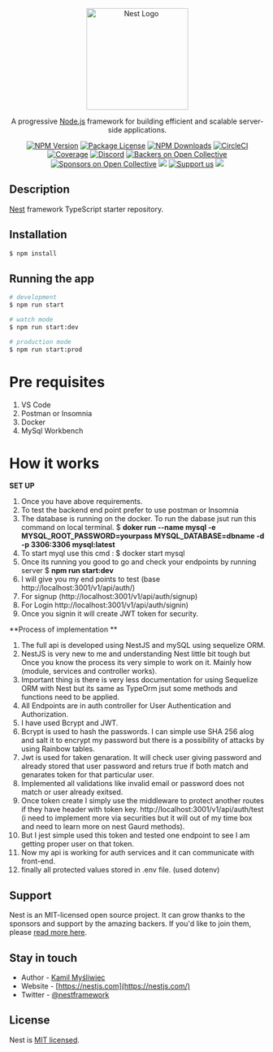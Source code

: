 <p align="center">
  <a href="http://nestjs.com/" target="blank"><img src="https://nestjs.com/img/logo-small.svg" width="200" alt="Nest Logo" /></a>
</p>

[circleci-image]: https://img.shields.io/circleci/build/github/nestjs/nest/master?token=abc123def456
[circleci-url]: https://circleci.com/gh/nestjs/nest

  <p align="center">A progressive <a href="http://nodejs.org" target="_blank">Node.js</a> framework for building efficient and scalable server-side applications.</p>
    <p align="center">
<a href="https://www.npmjs.com/~nestjscore" target="_blank"><img src="https://img.shields.io/npm/v/@nestjs/core.svg" alt="NPM Version" /></a>
<a href="https://www.npmjs.com/~nestjscore" target="_blank"><img src="https://img.shields.io/npm/l/@nestjs/core.svg" alt="Package License" /></a>
<a href="https://www.npmjs.com/~nestjscore" target="_blank"><img src="https://img.shields.io/npm/dm/@nestjs/common.svg" alt="NPM Downloads" /></a>
<a href="https://circleci.com/gh/nestjs/nest" target="_blank"><img src="https://img.shields.io/circleci/build/github/nestjs/nest/master" alt="CircleCI" /></a>
<a href="https://coveralls.io/github/nestjs/nest?branch=master" target="_blank"><img src="https://coveralls.io/repos/github/nestjs/nest/badge.svg?branch=master#9" alt="Coverage" /></a>
<a href="https://discord.gg/G7Qnnhy" target="_blank"><img src="https://img.shields.io/badge/discord-online-brightgreen.svg" alt="Discord"/></a>
<a href="https://opencollective.com/nest#backer" target="_blank"><img src="https://opencollective.com/nest/backers/badge.svg" alt="Backers on Open Collective" /></a>
<a href="https://opencollective.com/nest#sponsor" target="_blank"><img src="https://opencollective.com/nest/sponsors/badge.svg" alt="Sponsors on Open Collective" /></a>
  <a href="https://paypal.me/kamilmysliwiec" target="_blank"><img src="https://img.shields.io/badge/Donate-PayPal-ff3f59.svg"/></a>
    <a href="https://opencollective.com/nest#sponsor"  target="_blank"><img src="https://img.shields.io/badge/Support%20us-Open%20Collective-41B883.svg" alt="Support us"></a>
  <a href="https://twitter.com/nestframework" target="_blank"><img src="https://img.shields.io/twitter/follow/nestframework.svg?style=social&label=Follow"></a>
</p>
  <!--[![Backers on Open Collective](https://opencollective.com/nest/backers/badge.svg)](https://opencollective.com/nest#backer)
  [![Sponsors on Open Collective](https://opencollective.com/nest/sponsors/badge.svg)](https://opencollective.com/nest#sponsor)-->

## Description

[Nest](https://github.com/nestjs/nest) framework TypeScript starter repository.

## Installation

```bash
$ npm install
```

## Running the app

```bash
# development
$ npm run start

# watch mode
$ npm run start:dev

# production mode
$ npm run start:prod
```
# Pre requisites
 1. VS Code
 2. Postman or Insomnia
 3. Docker
 4. MySql Workbench

# How it works
**SET UP**
1. Once you have above requirements.
2. To test the backend end point prefer to use postman or Insomnia
3. The database is running on the docker.
  To run the dabase jsut run this command on local terminal.
  $ **doker run --name mysql -e MYSQL_ROOT_PASSWORD=yourpass MYSQL_DATABASE=dbname -d -p 3306:3306 mysql:latest**
4. To start myql use this cmd : $ docker start mysql
5. Once its running you good to go and check your endpoints by running server 
  $ **npm run start:dev**
6. I will give you my end points to test (base http://localhost:3001/v1/api/auth/)
7. For signup (http://localhost:3001/v1/api/auth/signup)
8. For Login http://localhost:3001/v1/api/auth/signin)
9. Once you signin it will create JWT token for security.

**Process of implementation
**
1. The full api is developed using NestJS and mySQL using sequelize ORM.
2. NestJS is very new to me and understanding Nest little bit tough but Once you know the process its very simple to work on it. Mainly how (module, services and controller works).
3. Important thing is there is very less documentation for using Sequelize ORM with Nest but its same as TypeOrm jsut some methods and functions need to be applied.
4. All Endpoints are in auth controller for User Authentication and Authorization. 
5. I have used Bcrypt and JWT.
6. Bcrypt is used to hash the passwords. I can simple use SHA 256 alog and salt it to encrypt my password but there is a possibility of attacks by using Rainbow tables.
7. Jwt is used for taken genaration. It will check user giving password and already stored that user password and returs true if both match and genarates token for that particular user.
8. Implemented all validations like invalid email or password does not match or user already exitsed. 
9. Once token create I simply use the middleware to protect another routes if they have header with token key. http://localhost:3001/v1/api/auth/test (i need to implement more via securities but it will out of my time box and need to learn more on nest Gaurd methods).
10. But I jest simple used this token and tested one endpoint to see I am getting proper user on that token.
11. Now my api is working for auth services and it can communicate with front-end.
12. finally all protected values stored in .env file. (used dotenv)

## Support

Nest is an MIT-licensed open source project. It can grow thanks to the sponsors and support by the amazing backers. If you'd like to join them, please [read more here](https://docs.nestjs.com/support).

## Stay in touch

- Author - [Kamil Myśliwiec](https://kamilmysliwiec.com)
- Website - [https://nestjs.com](https://nestjs.com/)
- Twitter - [@nestframework](https://twitter.com/nestframework)

## License

Nest is [MIT licensed](LICENSE).
